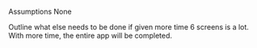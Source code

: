 Assumptions
None

Outline what else needs to be done if given more time
6 screens is a lot.
With more time, the entire app will be completed.